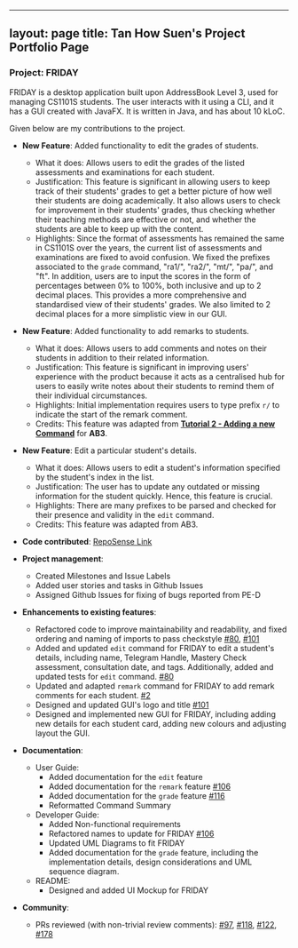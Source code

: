 ---
layout: page
title: Tan How Suen's Project Portfolio Page
--

### Project: FRIDAY

FRIDAY is a desktop application built upon AddressBook Level 3, used for managing CS1101S students.
The user interacts with it using a CLI, and it has a GUI created with JavaFX. It is written in Java, and has about
10 kLoC.

Given below are my contributions to the project.

* **New Feature**: Added functionality to edit the grades of students.
  * What it does: Allows users to edit the grades of the listed assessments and examinations for each student.
  * Justification: This feature is significant in allowing users to keep track of their students' grades to get a better picture of how well their students are doing academically. It also allows users to check for improvement in their students' grades, thus checking whether their teaching methods are effective or not, and whether the students are able to keep up with the content.
  * Highlights: Since the format of assessments has remained the same in CS1101S over the years, the current list of assessments and examinations are fixed to avoid confusion. We fixed the prefixes associated to the `grade` command, "ra1/", "ra2/", "mt/", "pa/", and "ft". 
  In addition, users are to input the scores in the form of percentages between 0% to 100%, both inclusive and up to 2
  decimal places. This provides a more comprehensive and standardised view of their students' grades. We also limited
  to 2 decimal places for a more simplistic view in our GUI.

* **New Feature**: Added functionality to add remarks to students.
  * What it does: Allows users to add comments and notes on their students in addition to their related information.
  * Justification: This feature is significant in improving users' experience with the product because it acts as a centralised hub for users to easily write notes about their students to remind them of their individual circumstances.
  * Highlights: Initial implementation requires users to type prefix `r/` to indicate the start of the remark comment.
  * Credits: This feature was adapted from **[Tutorial 2 - Adding a new Command](https://nus-cs2103-ay2223s1.github.io/tp/tutorials/AddRemark.html)** for **AB3**.

* **New Feature**: Edit a particular student's details.
  * What it does: Allows users to edit a student's information specified by the student's index in the list.
  * Justification: The user has to update any outdated or missing information for the student quickly. Hence, this
  feature is crucial.
  * Highlights: There are many prefixes to be parsed and checked for their presence and validity in the `edit` command.
  * Credits: This feature was adapted from AB3.

* **Code contributed**: [RepoSense Link](https://nus-cs2103-ay2223s1.github.io/tp-dashboard/?search=howsuen&breakdown=true)

* **Project management**:
  * Created Milestones and Issue Labels
  * Added user stories and tasks in Github Issues
  * Assigned Github Issues for fixing of bugs reported from PE-D

* **Enhancements to existing features**:
  * Refactored code to improve maintainability and readability, and fixed ordering and naming of imports to pass checkstyle [\#80](https://github.com/AY2223S1-CS2103T-W15-4/tp/pull/80), [\#101](https://github.com/AY2223S1-CS2103T-W15-4/tp/pull/101)
  * Added and updated `edit` command for FRIDAY to edit a student's details, including name, Telegram Handle, Mastery Check assessment, consultation date, and tags. Additionally, added and updated tests for `edit` command. [\#80](https://github.com/AY2223S1-CS2103T-W15-4/tp/pull/89)
  * Updated and adapted `remark` command for FRIDAY to add remark comments for each student. [\#2](https://github.com/AY2223S1-CS2103T-W15-4/tp/pull/2)
  * Designed and updated GUI's logo and title [\#101](https://github.com/AY2223S1-CS2103T-W15-4/tp/pull/101)
  * Designed and implemented new GUI for FRIDAY, including adding new details for each student card, adding new colours 
  and adjusting layout the GUI.

* **Documentation**:
  * User Guide:
    * Added documentation for the `edit` feature
    * Added documentation for the `remark` feature [\#106](https://github.com/AY2223S1-CS2103T-W15-4/tp/pull/106)
    * Added documentation for the `grade` feature [\#116](https://github.com/AY2223S1-CS2103T-W15-4/tp/pull/116)
    * Reformatted Command Summary
  * Developer Guide:
    * Added Non-functional requirements
    * Refactored names to update for FRIDAY [\#106](https://github.com/AY2223S1-CS2103T-W15-4/tp/pull/106)
    * Updated UML Diagrams to fit FRIDAY
    * Added documentation for the `grade` feature, including the implementation details, design considerations and UML
    sequence diagram.
  * README:
    * Designed and added UI Mockup for FRIDAY

* **Community**:
  * PRs reviewed (with non-trivial review comments): [\#97](https://github.com/AY2223S1-CS2103T-W15-4/tp/pull/97), [\#118](https://github.com/AY2223S1-CS2103T-W15-4/tp/pull/118), [\#122](https://github.com/AY2223S1-CS2103T-W15-4/tp/pull/122), [\#178](https://github.com/AY2223S1-CS2103T-W15-4/tp/pull/178)
